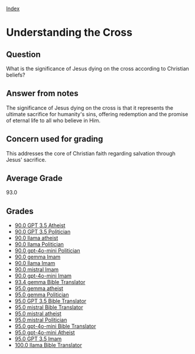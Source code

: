
[Index](../../index.md)
# Understanding the Cross
## Question
What is the significance of Jesus dying on the cross according to Christian beliefs?

## Answer from notes
The significance of Jesus dying on the cross is that it represents the ultimate sacrifice for humanity's sins, offering redemption and the promise of eternal life to all who believe in Him.

## Concern used for grading
This addresses the core of Christian faith regarding salvation through Jesus' sacrifice.

## Average Grade
93.0

## Grades
 * [90.0 GPT 3.5 Atheist](../answers/GPT_3.5_Atheist/Understanding_the_Cross.md)
 * [90.0 GPT 3.5 Politician](../answers/GPT_3.5_Politician/Understanding_the_Cross.md)
 * [90.0 llama atheist](../answers/llama_atheist/Understanding_the_Cross.md)
 * [90.0 llama Politician](../answers/llama_Politician/Understanding_the_Cross.md)
 * [90.0 gpt-4o-mini Politician](../answers/gpt-4o-mini_Politician/Understanding_the_Cross.md)
 * [90.0 gemma Imam](../answers/gemma_Imam/Understanding_the_Cross.md)
 * [90.0 llama Imam](../answers/llama_Imam/Understanding_the_Cross.md)
 * [90.0 mistral Imam](../answers/mistral_Imam/Understanding_the_Cross.md)
 * [90.0 gpt-4o-mini Imam](../answers/gpt-4o-mini_Imam/Understanding_the_Cross.md)
 * [93.4 gemma Bible Translator](../answers/gemma_Bible_Translator/Understanding_the_Cross.md)
 * [95.0 gemma atheist](../answers/gemma_atheist/Understanding_the_Cross.md)
 * [95.0 gemma Politician](../answers/gemma_Politician/Understanding_the_Cross.md)
 * [95.0 GPT 3.5 Bible Translator](../answers/GPT_3.5_Bible_Translator/Understanding_the_Cross.md)
 * [95.0 mistral Bible Translator](../answers/mistral_Bible_Translator/Understanding_the_Cross.md)
 * [95.0 mistral atheist](../answers/mistral_atheist/Understanding_the_Cross.md)
 * [95.0 mistral Politician](../answers/mistral_Politician/Understanding_the_Cross.md)
 * [95.0 gpt-4o-mini Bible Translator](../answers/gpt-4o-mini_Bible_Translator/Understanding_the_Cross.md)
 * [95.0 gpt-4o-mini Atheist](../answers/gpt-4o-mini_Atheist/Understanding_the_Cross.md)
 * [95.0 GPT 3.5 Imam](../answers/GPT_3.5_Imam/Understanding_the_Cross.md)
 * [100.0 llama Bible Translator](../answers/llama_Bible_Translator/Understanding_the_Cross.md)
